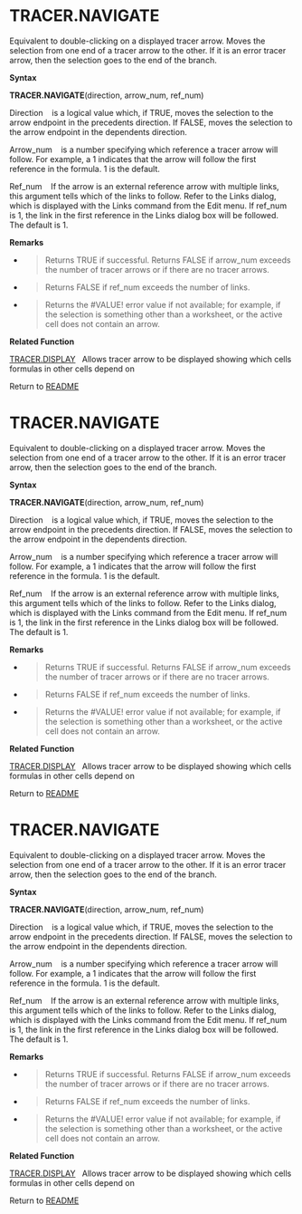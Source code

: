# TRACER.NAVIGATE

Equivalent to double-clicking on a displayed tracer arrow. Moves the
selection from one end of a tracer arrow to the other. If it is an error
tracer arrow, then the selection goes to the end of the branch.

**Syntax**

**TRACER.NAVIGATE**(direction, arrow\_num, ref\_num)

Direction&nbsp;&nbsp;&nbsp;&nbsp;is a logical value which, if TRUE,
moves the selection to the arrow endpoint in the precedents direction.
If FALSE, moves the selection to the arrow endpoint in the dependents
direction.

Arrow\_num&nbsp;&nbsp;&nbsp;&nbsp;is a number specifying which reference
a tracer arrow will follow. For example, a 1 indicates that the arrow
will follow the first reference in the formula. 1 is the default.

Ref\_num&nbsp;&nbsp;&nbsp;&nbsp;If the arrow is an external reference
arrow with multiple links, this argument tells which of the links to
follow. Refer to the Links dialog, which is displayed with the Links
command from the Edit menu. If ref\_num is 1, the link in the first
reference in the Links dialog box will be followed. The default is 1.

**Remarks**

  - > Returns TRUE if successful. Returns FALSE if arrow\_num exceeds
    > the number of tracer arrows or if there are no tracer arrows.

  - > Returns FALSE if ref\_num exceeds the number of links.

  - > Returns the \#VALUE\! error value if not available; for example,
    > if the selection is something other than a worksheet, or the
    > active cell does not contain an arrow.

**Related Function**

[TRACER.DISPLAY](TRACER.DISPLAY.md)&nbsp;&nbsp;&nbsp;Allows tracer arrow to be displayed
showing which cells formulas in other cells depend on



Return to [README](README.md#T)

# TRACER.NAVIGATE

Equivalent to double-clicking on a displayed tracer arrow. Moves the
selection from one end of a tracer arrow to the other. If it is an error
tracer arrow, then the selection goes to the end of the branch.

**Syntax**

**TRACER.NAVIGATE**(direction, arrow\_num, ref\_num)

Direction&nbsp;&nbsp;&nbsp;&nbsp;is a logical value which, if TRUE,
moves the selection to the arrow endpoint in the precedents direction.
If FALSE, moves the selection to the arrow endpoint in the dependents
direction.

Arrow\_num&nbsp;&nbsp;&nbsp;&nbsp;is a number specifying which reference
a tracer arrow will follow. For example, a 1 indicates that the arrow
will follow the first reference in the formula. 1 is the default.

Ref\_num&nbsp;&nbsp;&nbsp;&nbsp;If the arrow is an external reference
arrow with multiple links, this argument tells which of the links to
follow. Refer to the Links dialog, which is displayed with the Links
command from the Edit menu. If ref\_num is 1, the link in the first
reference in the Links dialog box will be followed. The default is 1.

**Remarks**

  - > Returns TRUE if successful. Returns FALSE if arrow\_num exceeds
    > the number of tracer arrows or if there are no tracer arrows.

  - > Returns FALSE if ref\_num exceeds the number of links.

  - > Returns the \#VALUE\! error value if not available; for example,
    > if the selection is something other than a worksheet, or the
    > active cell does not contain an arrow.

**Related Function**

[TRACER.DISPLAY](TRACER.DISPLAY.md)&nbsp;&nbsp;&nbsp;Allows tracer arrow to be displayed
showing which cells formulas in other cells depend on



Return to [README](README.md#T)

# TRACER.NAVIGATE

Equivalent to double-clicking on a displayed tracer arrow. Moves the
selection from one end of a tracer arrow to the other. If it is an error
tracer arrow, then the selection goes to the end of the branch.

**Syntax**

**TRACER.NAVIGATE**(direction, arrow\_num, ref\_num)

Direction&nbsp;&nbsp;&nbsp;&nbsp;is a logical value which, if TRUE,
moves the selection to the arrow endpoint in the precedents direction.
If FALSE, moves the selection to the arrow endpoint in the dependents
direction.

Arrow\_num&nbsp;&nbsp;&nbsp;&nbsp;is a number specifying which reference
a tracer arrow will follow. For example, a 1 indicates that the arrow
will follow the first reference in the formula. 1 is the default.

Ref\_num&nbsp;&nbsp;&nbsp;&nbsp;If the arrow is an external reference
arrow with multiple links, this argument tells which of the links to
follow. Refer to the Links dialog, which is displayed with the Links
command from the Edit menu. If ref\_num is 1, the link in the first
reference in the Links dialog box will be followed. The default is 1.

**Remarks**

  - > Returns TRUE if successful. Returns FALSE if arrow\_num exceeds
    > the number of tracer arrows or if there are no tracer arrows.

  - > Returns FALSE if ref\_num exceeds the number of links.

  - > Returns the \#VALUE\! error value if not available; for example,
    > if the selection is something other than a worksheet, or the
    > active cell does not contain an arrow.

**Related Function**

[TRACER.DISPLAY](TRACER.DISPLAY.md)&nbsp;&nbsp;&nbsp;Allows tracer arrow to be displayed
showing which cells formulas in other cells depend on



Return to [README](README.md#T)

